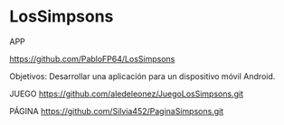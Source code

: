 # LosSimpsons
APP

https://github.com/PabloFP64/LosSimpsons



Objetivos:
Desarrollar una aplicación para un dispositivo móvil Android.


JUEGO
https://github.com/aledeleonez/JuegoLosSimpsons.git

PÁGINA
https://github.com/Silvia452/PaginaSimpsons.git
